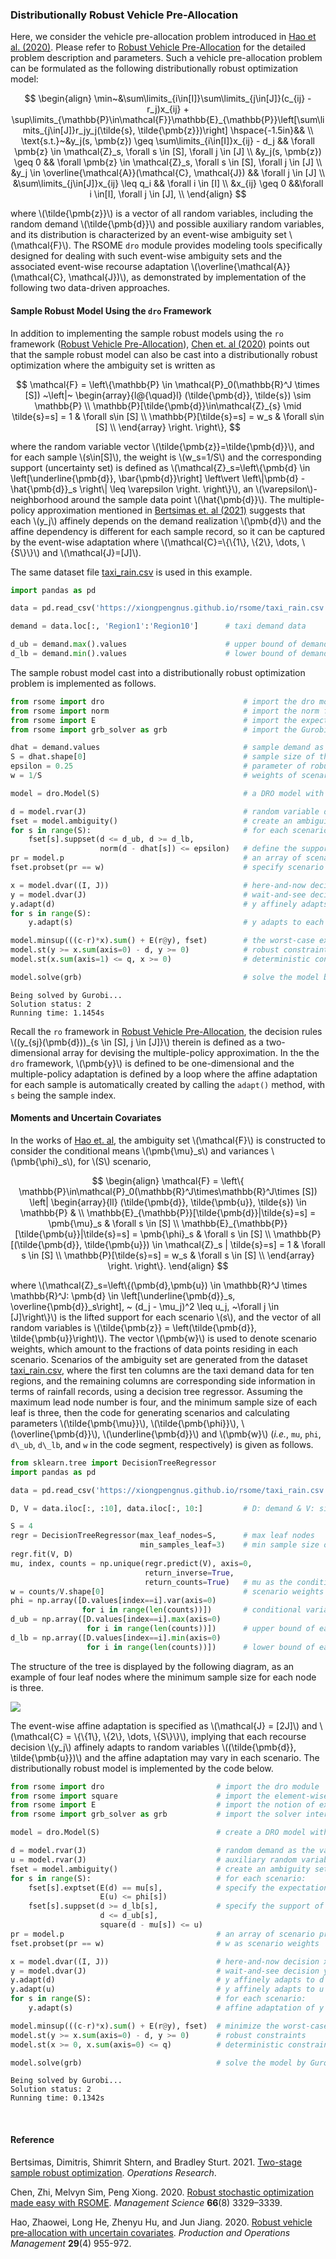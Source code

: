 <script src="https://cdn.mathjax.org/mathjax/latest/MathJax.js?config=TeX-AMS-MML_HTMLorMML" type="text/javascript"></script>

### Distributionally Robust Vehicle Pre-Allocation

Here, we consider the vehicle pre-allocation problem introduced in [Hao et al. (2020)](#ref3). Please refer to [Robust Vehicle Pre-Allocation](example_ro_vehicle) for the detailed problem description and parameters. Such a vehicle pre-allocation problem can be formulated as the following distributionally robust optimization model:

$$
\begin{align}
\min~&\sum\limits_{i\in[I]}\sum\limits_{j\in[J]}(c_{ij} - r_j)x_{ij} + \sup\limits_{\mathbb{P}\in\mathcal{F}}\mathbb{E}_{\mathbb{P}}\left[\sum\limits_{j\in[J]}r_jy_j(\tilde{s}, \tilde{\pmb{z}})\right] \hspace{-1.5in}&& \\
\text{s.t.}~&y_j(s, \pmb{z}) \geq \sum\limits_{i\in[I]}x_{ij} - d_j && \forall \pmb{z} \in \mathcal{Z}_s, \forall s \in [S], \forall j \in [J] \\
&y_j(s, \pmb{z}) \geq 0 && \forall \pmb{z} \in \mathcal{Z}_s, \forall s \in [S], \forall j \in [J] \\
&y_j \in \overline{\mathcal{A}}(\mathcal{C}, \mathcal{J}) && \forall j \in [J] \\
&\sum\limits_{j\in[J]}x_{ij} \leq q_i && \forall i \in [I] \\
&x_{ij} \geq 0 &&\forall i \in[I], \forall j \in [J], \\
\end{align}
$$

where \\(\tilde{\pmb{z}}\\) is a vector of all random variables, including the random demand \\(\tilde{\pmb{d}}\\) and possible auxiliary random variables, and its distribution is characterized by an event-wise ambiguity set \\(\mathcal{F}\\). The RSOME `dro` module provides modeling tools specifically designed for dealing with such event-wise ambiguity sets and the associated event-wise recourse adaptation \\(\overline{\mathcal{A}}(\mathcal{C}, \mathcal{J})\\), as demonstrated by implementation of the following two data-driven approaches.

#### Sample Robust Model Using the <code>dro</code> Framework

In addition to implementing the sample robust models using the `ro` framework ([Robust Vehicle Pre-Allocation](example_ro_vehicle)), [Chen et. al (2020)](#ref2) points out that the sample robust model can also be cast into a distributionally robust optimization where the ambiguity set is written as

$$
\mathcal{F} = \left\{\mathbb{P} \in \mathcal{P}_0(\mathbb{R}^J \times [S])
~\left|~
\begin{array}{l@{\quad}l}
(\tilde{\pmb{d}}, \tilde{s}) \sim \mathbb{P} \\
\mathbb{P}[\tilde{\pmb{d}}\in\mathcal{Z}_{s} \mid \tilde{s}=s] = 1 & \forall s\in [S] \\
\mathbb{P}[\tilde{s}=s] = w_s & \forall s\in [S] \\
\end{array}
\right.
\right\},
$$

where the random variable vector \\(\tilde{\pmb{z}}=\tilde{\pmb{d}}\\), and for each sample \\(s\in[S]\\), the weight is \\(w_s=1/S\\) and the corresponding support (uncertainty set) is defined as \\(\mathcal{Z}_s=\\left\\{\pmb{d} \in \left[\underline{\pmb{d}}, \bar{\pmb{d}}\right] \left\vert \left\\|\pmb{d} - \hat{\pmb{d}}_s \right\\| \leq \varepsilon \right. \\right\\}\\), an \\(\varepsilon\\)-neighborhood around the sample data point \\(\hat{\pmb{d}}\\). The multiple-policy approximation mentioned in [Bertsimas et. al (2021)](#ref2) suggests that each \\(y_j\\) affinely depends on the demand realization \\(\pmb{d}\\) and the affine dependency is different for each sample record, so it can be captured by the event-wise adaptation where \\(\mathcal{C}=\\{\\{1\\}, \\{2\\}, \dots, \\{S\\}\\}\\) and \\(\mathcal{J}=[J]\\).

The same dataset file [taxi_rain.csv](taxi_rain.csv) is used in this example.

```python
import pandas as pd

data = pd.read_csv('https://xiongpengnus.github.io/rsome/taxi_rain.csv')

demand = data.loc[:, 'Region1':'Region10']      # taxi demand data

d_ub = demand.max().values                      # upper bound of demand
d_lb = demand.min().values                      # lower bound of demand
```

The sample robust model cast into a distributionally robust optimization problem is implemented as follows.

```python
from rsome import dro                               # import the dro module
from rsome import norm                              # import the norm function
from rsome import E                                 # import the expectation notion
from rsome import grb_solver as grb                 # import the Gurobi interface

dhat = demand.values                                # sample demand as an array
S = dhat.shape[0]                                   # sample size of the dataset
epsilon = 0.25                                      # parameter of robustness
w = 1/S                                             # weights of scenarios

model = dro.Model(S)                                # a DRO model with S scenarios

d = model.rvar(J)                                   # random variable d
fset = model.ambiguity()                            # create an ambiguity set
for s in range(S):                                  # for each scenario
    fset[s].suppset(d <= d_ub, d >= d_lb,
                    norm(d - dhat[s]) <= epsilon)   # define the support set
pr = model.p                                        # an array of scenario weights
fset.probset(pr == w)                               # specify scenario weights

x = model.dvar((I, J))                              # here-and-now decision x
y = model.dvar(J)                                   # wait-and-see decision y
y.adapt(d)                                          # y affinely adapts to d
for s in range(S):
    y.adapt(s)                                      # y adapts to each scenario s

model.minsup(((c-r)*x).sum() + E(r@y), fset)        # the worst-case expectation
model.st(y >= x.sum(axis=0) - d, y >= 0)            # robust constraints
model.st(x.sum(axis=1) <= q, x >= 0)                # deterministic constraints

model.solve(grb)                                    # solve the model by Gruobi
```

```
Being solved by Gurobi...
Solution status: 2
Running time: 1.1454s
```

Recall the `ro` framework in [Robust Vehicle Pre-Allocation](example_ro_vehicle), the decision rules \\((y_{sj}(\pmb{d}))_{s \in [S], j \in [J]}\\) therein is defined as a two-dimensional array for devising the multiple-policy approximation. In the the `dro` framework, \\(\pmb{y}\\) is defined to be one-dimensional and the multiple-policy adaptation is defined by a loop where the affine adaptation for each sample is automatically created by calling the `adapt()` method, with `s` being the sample index.

#### Moments and Uncertain Covariates

In the works of [Hao et. al](#ref3), the ambiguity set \\(\mathcal{F}\\) is constructed to consider the conditional means \\(\pmb{\mu}_s\\) and variances \\(\pmb{\phi}_s\\), for \\(S\\) scenario,

$$
\begin{align}
\mathcal{F} = \left\{
\mathbb{P}\in\mathcal{P}_0(\mathbb{R}^J\times\mathbb{R}^J\times [S]) \left|
\begin{array}{ll}
(\tilde{\pmb{d}}, \tilde{\pmb{u}}, \tilde{s}) \in \mathbb{P} & \\
\mathbb{E}_{\mathbb{P}}[\tilde{\pmb{d}}|\tilde{s}=s] = \pmb{\mu}_s & \forall s \in [S] \\
\mathbb{E}_{\mathbb{P}}[\tilde{\pmb{u}}|\tilde{s}=s] = \pmb{\phi}_s & \forall s \in [S] \\
\mathbb{P}[(\tilde{\pmb{d}}, \tilde{\pmb{u}}) \in \mathcal{Z}_s | \tilde{s}=s] = 1 & \forall s \in [S] \\
\mathbb{P}[\tilde{s}=s] = w_s & \forall s \in [S] \\
\end{array}
\right.
\right\}.
\end{align}
$$

where \\(\mathcal{Z}_s=\\left\\{(\pmb{d},\pmb{u}) \in \mathbb{R}^J \times \mathbb{R}^J: \pmb{d} \in \left[\underline{\pmb{d}}_s, \overline{\pmb{d}}_s\right], ~ (d_j - \mu_j)^2 \leq u_j, ~\forall j \in [J]\\right\\}\\) is the lifted support for each scenario \\(s\\), and the vector of all random variables is \\(\tilde{\pmb{z}} = \left(\tilde{\pmb{d}}, \tilde{\pmb{u}}\right)\\). The vector \\(\pmb{w}\\) is used to denote scenario weights, which amount to the fractions of data points residing in each scenario. Scenarios of the ambiguity set are generated from the dataset [taxi_rain.csv](taxi_rain.csv), where the first ten columns are the taxi demand data for ten regions, and the remaining columns are corresponding side information in terms of rainfall records, using a decision tree regressor. Assuming the maximum lead node number is four, and the minimum sample size of each leaf is three, then the code for generating scenarios and calculating parameters \\(\tilde{\pmb{\mu}}\\), \\(\tilde{\pmb{\phi}}\\), \\(\overline{\pmb{d}}\\), \\(\underline{\pmb{d}}\\) and \\(\pmb{w}\\) (<i>i.e.</i>, `mu`, `phi`, `d\_ub`, `d\_lb`, and `w` in the code segment, respectively) is given as follows.

```python
from sklearn.tree import DecisionTreeRegressor
import pandas as pd

data = pd.read_csv('https://xiongpengnus.github.io/rsome/taxi_rain.csv')

D, V = data.iloc[:, :10], data.iloc[:, 10:]         # D: demand & V: side information

S = 4
regr = DecisionTreeRegressor(max_leaf_nodes=S,      # max leaf nodes
                             min_samples_leaf=3)    # min sample size of each leaf
regr.fit(V, D)
mu, index, counts = np.unique(regr.predict(V), axis=0,
                              return_inverse=True,
                              return_counts=True)   # mu as the conditional mean
w = counts/V.shape[0]                               # scenario weights         
phi = np.array([D.values[index==i].var(axis=0)
                for i in range(len(counts))])       # conditional variance
d_ub = np.array([D.values[index==i].max(axis=0)
                 for i in range(len(counts))])      # upper bound of each scenario
d_lb = np.array([D.values[index==i].min(axis=0)
                 for i in range(len(counts))])      # lower bound of each scenario
```

The structure of the tree is displayed by the following diagram, as an example of four leaf nodes where the minimum sample size for each node is three.

![](taxi_demand_tree.png)

The event-wise affine adaptation is specified as \\(\mathcal{J} = [2J]\\) and \\(\mathcal{C} = \\{\\{1\\}, \\{2\\}, \dots, \\{S\\}\\}\\), implying that each recourse decision \\(y_j\\) affinely adapts to random variables \\((\tilde{\pmb{d}}, \tilde{\pmb{u}})\\) and the affine adaptation may vary in each scenario. The distributionally robust model is implemented by the code below.

```python
from rsome import dro                         # import the dro module
from rsome import square                      # import the element-wise square function
from rsome import E                           # import the notion of expectation
from rsome import grb_solver as grb           # import the solver interface for Gurobi

model = dro.Model(S)                          # create a DRO model with S scenarios

d = model.rvar(J)                             # random demand as the variable d
u = model.rvar(J)                             # auxiliary random variable u
fset = model.ambiguity()                      # create an ambiguity set
for s in range(S):                            # for each scenario:
    fset[s].exptset(E(d) == mu[s],            # specify the expectation set of d and u
                    E(u) <= phi[s])           
    fset[s].suppset(d >= d_lb[s],             # specify the support of d and u
                    d <= d_ub[s],
                    square(d - mu[s]) <= u)   
pr = model.p                                  # an array of scenario probabilities
fset.probset(pr == w)                         # w as scenario weights

x = model.dvar((I, J))                        # here-and-now decision x
y = model.dvar(J)                             # wait-and-see decision y
y.adapt(d)                                    # y affinely adapts to d
y.adapt(u)                                    # y affinely adapts to u
for s in range(S):                            # for each scenario:
    y.adapt(s)                                # affine adaptation of y is different

model.minsup(((c-r)*x).sum() + E(r@y), fset)  # minimize the worst-case expectation
model.st(y >= x.sum(axis=0) - d, y >= 0)      # robust constraints
model.st(x >= 0, x.sum(axis=0) <= q)          # deterministic constraints

model.solve(grb)                              # solve the model by Gurobi
```

```
Being solved by Gurobi...
Solution status: 2
Running time: 0.1342s
```

<br>

#### Reference

<a id="ref1"></a>

Bertsimas, Dimitris, Shimrit Shtern, and Bradley Sturt. 2021. [Two-stage sample robust optimization](https://pubsonline.informs.org/doi/abs/10.1287/opre.2020.2096). <i>Operations Research</i>.

<a id="ref2"></a>

Chen, Zhi, Melvyn Sim, Peng Xiong. 2020. [Robust stochastic optimization made easy with RSOME](https://pubsonline.informs.org/doi/abs/10.1287/mnsc.2020.3603). <i>Management Science</i> <b>66</b>(8) 3329–3339.


<a id="ref3"></a>

Hao, Zhaowei, Long He, Zhenyu Hu, and Jun Jiang. 2020. [Robust vehicle pre‐allocation with uncertain covariates]((https://onlinelibrary.wiley.com/doi/abs/10.1111/poms.13143)). <i>Production and Operations Management</i> <b>29</b>(4) 955-972.
